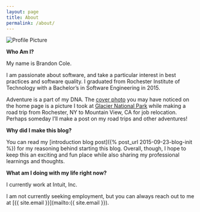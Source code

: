 ```yaml
---
layout: page
title: About
permalink: /about/
---
```


<img src="{{ site.baseurl }}/assets/profile.jpg" title="Profile Picture" class="profile">

**Who Am I?**

My name is Brandon Cole.

I am passionate about software, and take a particular interest in best practices and software quality.  I graduated from Rochester Institute of Technology with a Bachelor’s in Software Engineering in 2015.

Adventure is a part of my DNA.  The <a href="{{ site.baseurl }}/assets/header_image.jpg" data-lightbox="cover-photo-large" data-title="Glacier National Park - Lake McDonald from Apgar Lookout">cover photo</a> you may have noticed on the home page is a picture I took at [Glacier National Park][glacier] while making a road trip from Rochester, NY to Mountain View, CA for job relocation.  Perhaps someday I’ll make a post on my road trips and other adventures!

**Why did I make this blog?**

You can read my [introduction blog post]({% post_url 2015-09-23-blog-init %}) for my reasoning behind starting this blog.  Overall, though, I hope to keep this an exciting and fun place while also sharing my professional learnings and thoughts.

**What am I doing with my life right now?**

I currently work at Intuit, Inc.

I am not currently seeking employment, but you can always reach out to me at [{{ site.email }}](mailto:{{ site.email }}).


[glacier]: http://www.visitmt.com/glacier.html
